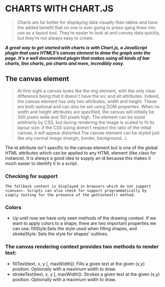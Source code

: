# CHARTS WITH CHART.JS
> Charts are far better for displaying data visually than tables and have the added benefit that no one is ever going to press-gang them into use as a layout tool. They’re easier to look at and convey data quickly, but they’re not always easy to create.

***A great way to get started with charts is with Chart.js, a JavaScript plugin that uses HTML5’s canvas element to draw the graph onto the page. It’s a well documented plugin that makes using all kinds of bar charts, line charts, pie charts and more, incredibly easy.***

## The canvas element
> At first sight a canvas looks like the img element, with the only clear difference being that it doesn't have the src and alt attributes. Indeed, the canvas element has only two attributes, width and height. These are both optional and can also be set using DOM properties. When no width and height attributes are specified, the canvas will initially be 300 pixels wide and 150 pixels high. The element can be sized arbitrarily by CSS, but during rendering the image is scaled to fit its layout size: if the CSS sizing doesn't respect the ratio of the initial canvas, it will appear distorted.The canvas element can be styled just like any normal image (margin, border, background…).

The id attribute isn't specific to the canvas element but is one of the global HTML attributes which can be applied to any HTML element (like class for instance). It is always a good idea to supply an id because this makes it much easier to identify it in a script.

### Checking for support
`The fallback content is displayed in browsers which do not support <canvas>. Scripts can also check for support programmatically by simply testing for the presence of the getContext() method.`

### Colors
- Up until now we have only seen methods of the drawing context. If we want to apply colors to a shape, there are two important properties we can use: fillStyle:Sets the style used when filling shapes, and strokeStyle: Sets the style for shapes' outlines.

### The canvas rendering context provides two methods to render text:
- fillText(text, x, y [, maxWidth]): Fills a given text at the given (x,y) position. Optionally with a maximum width to draw.
- strokeText(text, x, y [, maxWidth]): Strokes a given text at the given (x,y) position. Optionally with a maximum width to draw.